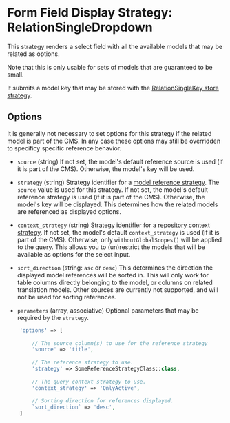 # Form Field Display Strategy: RelationSingleDropdown

This strategy renders a select field with all the available models that may be related as options.

Note that this is only usable for sets of models that are guaranteed to be small.

It submits a model key that may be stored with the [RelationSingleKey store strategy](../FormFieldStoreStrategies/RelationSingleKey.md).

## Options

It is generally not necessary to set options for this strategy if the related model is part of the CMS.
In any case these options may still be overridden to specificy specific reference behavior.
 
- `source` (string)
    If not set, the model's default reference source is used (if it is part of the CMS). 
    Otherwise, the model's key will be used.
    
- `strategy` (string)
    Strategy identifier for a [model reference strategy](../Strategies.md#model-reference-strategies). The `source` value is used for this strategy.
    If not set, the model's default reference strategy is used (if it is part of the CMS). 
    Otherwise, the model's key will be displayed.
    This determines how the related models are referenced as displayed options.
 
- `context_strategy` (string)
    Strategy identifier for a [repository context strategy](../Strategies.md#repository-context-strategies).
     If not set, the model's default `context_strategy` is used (if it is part of the CMS). 
     Otherwise, only `withoutGlobalScopes()` will be applied to the query.
     This allows you to (un)restrict the models that will be available as options for the select input.

- `sort_direction` (string: `asc` or `desc`)
    This determines the direction the displayed model references will be sorted in. This will only work for table columns directly belonging to the model, or columns on related translation models.
    Other sources are currently not supported, and will not be used for sorting references.
    
- `parameters` (array, associative)
    Optional parameters that may be required by the `strategy`.
    
    
 
 ```php
     'options' => [
     
         // The source column(s) to use for the reference strategy 
         'source' => 'title',
         
         // The reference strategy to use.
         'strategy' => SomeReferenceStrategyClass::class,
         
         // The query context strategy to use.
         'context_strategy' => 'OnlyActive',
         
         // Sorting direction for references displayed.
         `sort_direction` => 'desc',
     ]
 ```
